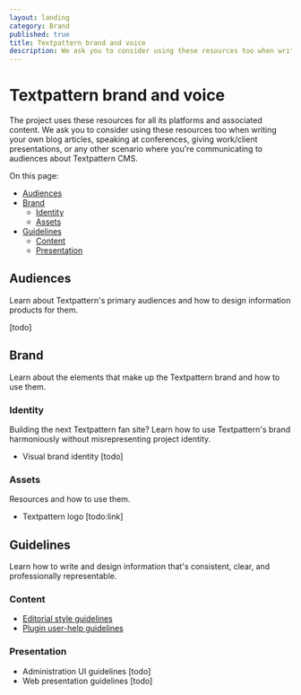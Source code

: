 ```yaml
---
layout: landing
category: Brand
published: true
title: Textpattern brand and voice
description: We ask you to consider using these resources too when writing your own blog articles, speaking at conferences, giving work/client presentations, etc.
---
```


# Textpattern brand and voice

The project uses these resources for all its platforms and associated content. We ask you to consider using these resources too when writing your own blog articles, speaking at conferences, giving work/client presentations, or any other scenario where you're communicating to audiences about Textpattern CMS.

On this page:

* [Audiences](#audiences)
* [Brand](#brand)
  * [Identity](#identity)
  * [Assets](#assets)
* [Guidelines](#guidelines)
  * [Content](#content)
  * [Presentation](#presentation)

## Audiences

Learn about Textpattern's primary audiences and how to design information products for them.

[todo]

## Brand

Learn about the elements that make up the Textpattern brand and how to use them.

### Identity

Building the next Textpattern fan site? Learn how to use Textpattern's brand harmoniously without misrepresenting project identity.

* Visual brand identity [todo]

### Assets

Resources and how to use them.

* Textpattern logo [todo:link]

## Guidelines

Learn how to write and design information that's consistent, clear, and professionally representable.

### Content

* [Editorial style guidelines](https://docs.textpattern.io/brand/editorial-style-guidelines)
* [Plugin user-help guidelines](https://docs.textpattern.io/development/plugin-user-help-guidelines)

### Presentation

* Administration UI guidelines [todo]
* Web presentation guidelines [todo]
